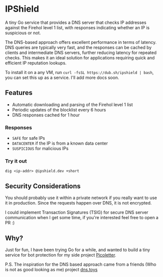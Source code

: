 # IPShield

A tiny Go service that provides a DNS server that checks IP addresses against the Firehol level 1 list, with responses indicating whether an IP is suspicious or not.

The DNS-based approach offers excellent performance in terms of latency. DNS queries are typically very fast, and the responses can be cached by clients and intermediate DNS servers, further reducing latency for repeated checks. This makes it an ideal solution for applications requiring quick and efficient IP reputation lookups.

To install it on a any VM, run `curl -fsSL https://dub.sh/ipshield | bash`, you can set this up as a service. I'll add more docs soon.

## Features

- Automatic downloading and parsing of the Firehol level 1 list
- Periodic updates of the blocklist every 6 hours
- DNS responses cached for 1 hour

### Responses

- `SAFE` for safe IPs
- `DATACENTER` if the IP is from a known data center
- `SUSPICIOUS` for malicious IPs

### Try it out

```
dig <ip-addr> @ipshield.dev +short
```

## Security Considerations

You should probably use it within a private network if you really want to use it in production. Since the requests happen over DNS, it is not encrypted.

I could implement Transaction Signatures (TSIG) for secure DNS server communication when I get some time, if you're interested feel free to open a PR :)

## Why?

Just for fun, I have been trying Go for a while, and wanted to build a tiny service for bot protection for my side project [Picoletter](https://picoletter.com).

P.S. The inspiration for the DNS based approach came from a friends (Who is not as good looking as me) project [dns.toys](https://www.dns.toys/)

